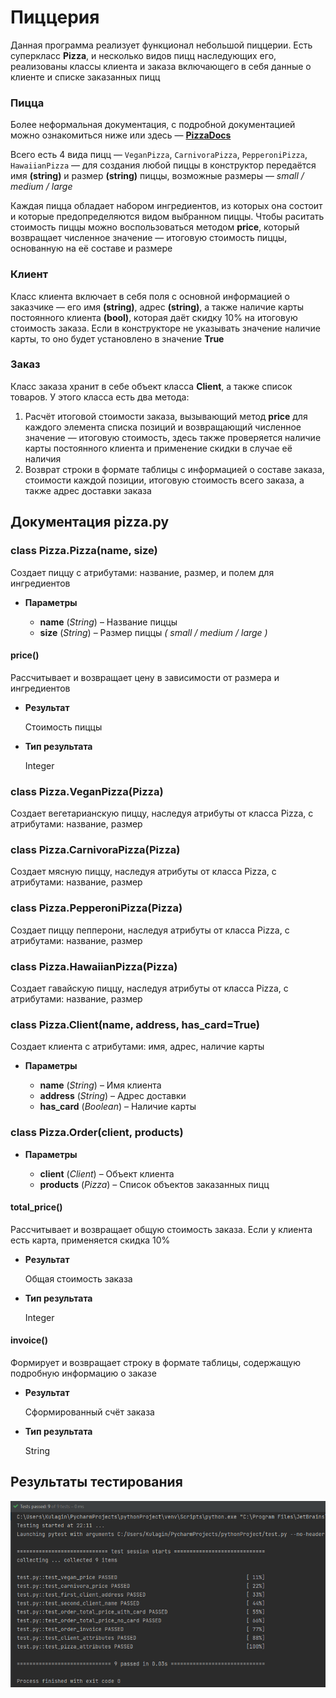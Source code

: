 # Пиццерия

Данная программа реализует функционал небольшой пиццерии. Есть суперкласс **Pizza**, и несколько видов пицц наследующих его, реализованы классы клиента и заказа включающего в себя данные о клиенте и списке заказанных пицц

### Пицца

Более неформальная документация, с подробной документацией можно ознакомиться ниже или здесь  — [**PizzaDocs**](https://PizzaDocs.torusaynim.repl.co)

Всего есть 4 вида пицц — `VeganPizza`, `CarnivoraPizza`, `PepperoniPizza`, `HawaiianPizza` — для создания любой пиццы в конструктор передаётся имя **(string)** и размер **(string)** пиццы, возможные размеры — *small / medium / large*

Каждая пицца обладает набором ингредиентов, из которых она состоит и которые предопределяются видом выбранном пиццы. Чтобы раситать стоимость пиццы можно воспользоваться методом **price**, который возвращает численное значение — итоговую стоимость пиццы, основанную на её составе и размере

### Клиент

Класс клиента включает в себя поля с основной информацией о заказчике — его имя **(string)**, адрес **(string)**, а также наличие карты постоянного клиента **(bool)**, которая даёт скидку 10% на итоговую стоимость заказа. Если в конструкторе не указывать значение наличие карты, то оно будет установлено в значение **True**

### Заказ

Класс заказа хранит в себе объект класса **Client**, а также список товаров. У этого класса есть два метода:
1. Расчёт итоговой стоимости заказа, вызывающий метод **price** для каждого элемента списка позиций и возвращающий численное значение — итоговую стоимость, здесь также проверяется наличие карты постоянного клиента и применение скидки в случае её наличия
2. Возврат строки в формате таблицы с информацией о составе заказа, стоимости каждой позиции, итоговую стоимость всего заказа, а также адрес доставки заказа

## Документация pizza.py

### class Pizza.Pizza(name, size)
Создает пиццу с атрибутами: название, размер, и полем для ингредиентов

* **Параметры**
 
    * **name** (*String*) – Название пиццы
    * **size** (*String*) – Размер пиццы *( small / medium / large )*

#### price()
Рассчитывает и возвращает цену в зависимости от размера и ингредиентов

* **Результат**

    Стоимость пиццы

* **Тип результата**

    Integer

### class Pizza.VeganPizza(Pizza)
Создает вегетарианскую пиццу, наследуя атрибуты от класса Pizza, с атрибутами: название, размер

### class Pizza.CarnivoraPizza(Pizza)
Создает мясную пиццу, наследуя атрибуты от класса Pizza, с атрибутами: название, размер

### class Pizza.PepperoniPizza(Pizza)
Создает пиццу пепперони, наследуя атрибуты от класса Pizza, с атрибутами: название, размер

### class Pizza.HawaiianPizza(Pizza)
Создает гавайскую пиццу, наследуя атрибуты от класса Pizza, с атрибутами: название, размер

### class Pizza.Client(name, address, has_card=True)
Создает клиента с атрибутами: имя, адрес, наличие карты

* **Параметры**
 
    * **name** (*String*) – Имя клиента
    * **address** (*String*) – Адрес доставки
    * **has_card** (*Boolean*) – Наличие карты

### class Pizza.Order(client, products)

* **Параметры**
 
    * **client** (*Client*) – Объект клиента
    * **products** (*Pizza*) – Список объектов заказанных пицц

#### total_price()
Рассчитывает и возвращает общую стоимость заказа. Если у клиента есть карта, применяется скидка 10%

* **Результат**

    Общая стоимость заказа

* **Тип результата**

    Integer
    
#### invoice()
Формирует и возвращает строку в формате таблицы, содержащую подробную информацию о заказе

* **Результат**

    Сформированный счёт заказа

* **Тип результата**

    String

## Результаты тестирования

<p align="center"><img src="https://github.com/Torusaynim/Mirea-TiVPO/blob/master/assets/images/PizzaTesting.png"></p>
